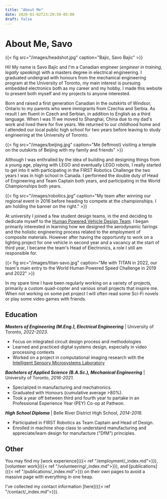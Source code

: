 ```yaml
---
title: "About Me"
date: 2020-01-02T23:29:59-05:00
draft: false
---
```

# About Me, Savo

{{< fig src="/images/headshot.jpg" caption="Bajic, Savo Bajic" >}}

Hi! My name is Savo Bajic and I'm a Canadian engineer (*engineer in training, legally speaking*) with a masters degree in electrical engineering. I graduated undergrad with honours from the mechanical engineering program at the University of Toronto, my main interest is pursuing embedded electronics both as my career and my hobby. I made this website to present both myself and my projects to anyone interested.

Born and raised a first generation Canadian in the outskirts of Windsor, Ontario to my parents who were immigrants from Czechia and Serbia. As result I am fluent in Czech and Serbian, in addition to English as a third language. When I was 11 we moved to Shanghai, China due to my dad's work and lived there for five years. We returned to our childhood home and I attended our local public high school for two years before leaving to study engineering at the University of Toronto.

{{< fig src="/images/beijing.jpg" caption="Me (leftmost) visiting a temple on the outskirts of Beijing with my family and friends" >}}

Although I was enthralled by the idea of building and designing things from a young age, playing with LEGO and eventually LEGO robots, I really started to get into it with participating in the FIRST Robotics Challenge the two years I was in high school in Canada. I performed the double duty of Head of Engineering and Team Captain both years, and participating in the World Championships both years.

{{< fig src="/images/robotics.jpg" caption="My team after winning our regional event in 2016 before heading to compete at the championships. I am holding the banner on the right." >}}

At university I joined a few student design teams, in the end deciding to dedicate myself to the [Human Powered Vehicle Design Team](https://hpvdt.skule.ca/). I began primarily interested in learning how we designed the aerodynamic fairings and the holistic engineering process related to the employment of composite materials. However after having the opportunity to work on a lighting project for one vehicle in second year and a vacancy at the start of third year, I became the team's Head of Electronics, a role I still am responsible for.

{{< fig src="/images/titan-savo.jpg" caption="Me with TITAN in 2022, our team's main entry to the World Human Powered Speed Challenge in 2019 and 2022" >}}

In my spare time I have been regularly working on a variety of projects, primarily a custom quad-copter and various small projects that inspire me. When not working on some pet project I will often read some Sci-Fi novels or play some video games with friends.

## Education

***Masters of Engineering (M.Eng.), Electrical Engineering*** | University of Toronto, *2022-2023.*
- Focus on integrated circuit design process and methodologies
- Learned and practiced digital systems design, especially in video processing contexts
- Worked on a project in computational imaging research with the [Intelligent Sensory Microsystems Laboratory](https://www.eecg.utoronto.ca/~roman/lab/index.html)

***Bachelors of Applied Science (B.A.Sc.), Mechanical Engineering*** | University of Toronto, *2016-2021.*
- Specialized in manufacturing and mechatronics.
- Graduated with Honours (cumulative average >80%).
- Took a year off between third and fourth year to partake in an Professional Experience Year (PEY) Co-op at Patheon.

***High School Diploma*** | Belle River District High School, *2014-2016.*
- Participated in FIRST Robotics as Team Captain and Head of Design.
- Enrolled in machine shop class to understand manufacturing and appreciate/learn design for manufacture ("DfM") principles.

## Other

You may find my [work experience]({{< ref "/employment/_index.md">}}), [volunteer work]({{< ref "/volunteering/_index.md">}}), and [publications]({{< ref "/publications/_index.md">}}) on their own pages to avoid a massive page with everything in one heap.

I've collected my contact information [here]({{< ref "/contact/_index.md">}}).
